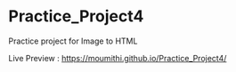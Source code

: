 # Practice_Project4
Practice project for Image to HTML

Live Preview : https://moumithi.github.io/Practice_Project4/
